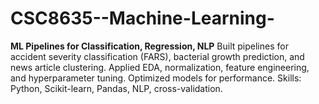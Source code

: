 # CSC8635--Machine-Learning-
**ML Pipelines for Classification, Regression, NLP**   Built pipelines for accident severity classification (FARS), bacterial growth prediction, and news article clustering. Applied EDA, normalization, feature engineering, and hyperparameter tuning. Optimized models for performance. Skills: Python, Scikit-learn, Pandas, NLP, cross-validation.
